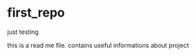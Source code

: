 first_repo
==========

just testing

this is a read me file. contains useful informations about project

